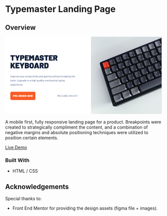 # Typemaster Landing Page

## Overview

![screenshot](./assets/typemaster-landing-page.png)

A mobile first, fully responsive landing page for a product. Breakpoints were created to strategically compliment the content, and a combination of negative margins and absolute positioning techniques were utilized to position certain elements. 

[Live Demo](https://philosophy-flow.github.io/pod-request-landing-page/)

### Built With

  * HTML / CSS

## Acknowledgements
Special thanks to:
  * Front End Mentor for providing the design assets (figma file + images).
